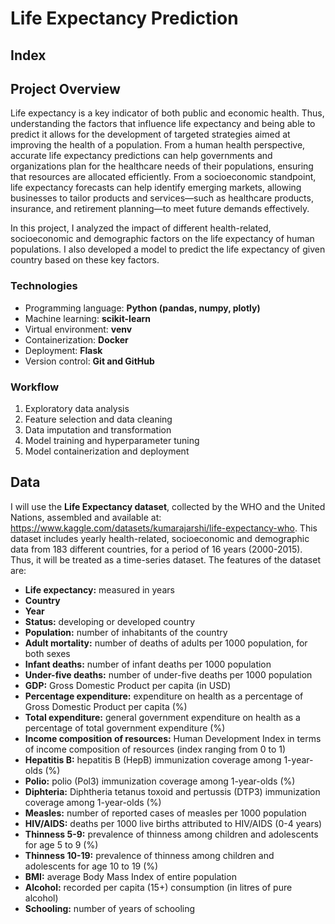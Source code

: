 # Life Expectancy Prediction

## Index


## Project Overview

Life expectancy is a key indicator of both public and economic health. Thus, understanding the factors that influence life expectancy and being able to predict it allows for the development of targeted strategies aimed at improving the health of a population. From a human health perspective, accurate life expectancy predictions can help governments and organizations plan for the healthcare needs of their populations, ensuring that resources are allocated efficiently. From a socioeconomic standpoint, life expectancy forecasts can help identify emerging markets, allowing businesses to tailor products and services&mdash;such as healthcare products, insurance, and retirement planning&mdash;to meet future demands effectively.

In this project, I analyzed the impact of different health-related, socioeconomic and demographic factors on the life expectancy of human populations. I also developed a model to predict the life expectancy of given country based on these key factors.

### Technologies

* Programming language: **Python (pandas, numpy, plotly)**
* Machine learning: **scikit-learn**
* Virtual environment: **venv**
* Containerization: **Docker**
* Deployment: **Flask**
* Version control: **Git and GitHub**

### Workflow

1. Exploratory data analysis
2. Feature selection and data cleaning
3. Data imputation and transformation
4. Model training and hyperparameter tuning
5. Model containerization and deployment

## Data

I will use the **Life Expectancy dataset**, collected by the WHO and the United Nations, assembled and available at: https://www.kaggle.com/datasets/kumarajarshi/life-expectancy-who. This dataset includes yearly health-related, socioeconomic and demographic data from 183 different countries, for a period of 16 years (2000-2015). Thus, it will be treated as a time-series dataset. The features of the dataset are:

* **Life expectancy:** measured in years
* **Country**
* **Year**
* **Status:** developing or developed country
* **Population:** number of inhabitants of the country
* **Adult mortality:** number of deaths of adults per 1000 population, for both sexes
* **Infant deaths:** number of infant deaths per 1000 population
* **Under-five deaths:** number of under-five deaths per 1000 population
* **GDP:** Gross Domestic Product per capita (in USD)
* **Percentage expenditure:** expenditure on health as a percentage of Gross Domestic Product per capita (%)
* **Total expenditure:** general government expenditure on health as a percentage of total government expenditure (%)
* **Income composition of resources:** Human Development Index in terms of income composition of resources (index ranging from 0 to 1)
* **Hepatitis B:** hepatitis B (HepB) immunization coverage among 1-year-olds (%)
* **Polio:** polio (Pol3) immunization coverage among 1-year-olds (%)
* **Diphteria:** Diphtheria tetanus toxoid and pertussis (DTP3) immunization coverage among 1-year-olds (%)
* **Measles:** number of reported cases of measles per 1000 population
* **HIV/AIDS:** deaths per 1000 live births attributed to HIV/AIDS (0-4 years)
* **Thinness 5-9:** prevalence of thinness among children and adolescents for age 5 to 9 (%)
* **Thinness 10-19:** prevalence of thinness among children and adolescents for age 10 to 19 (%)
* **BMI:** average Body Mass Index of entire population
* **Alcohol:** recorded per capita (15+) consumption (in litres of pure alcohol)
* **Schooling:** number of years of schooling
